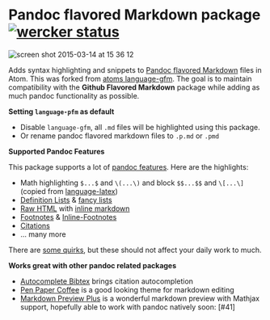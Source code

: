 # Pandoc flavored Markdown package [![wercker status](https://app.wercker.com/status/e2bfecae6e8a971093516b3b3ddd4721/s/master "wercker status")](https://app.wercker.com/project/bykey/e2bfecae6e8a971093516b3b3ddd4721)
![screen shot 2015-03-14 at 15 36 12](https://cloud.githubusercontent.com/assets/2906107/6652065/f9d4048a-ca60-11e4-8c3f-c490c68b6559.png)

Adds syntax highlighting and snippets to [Pandoc flavored Markdown](http://johnmacfarlane.net/pandoc/README.html)
files in Atom. This was forked from [atoms language-gfm](https://github.com/atom/language-gfm). The goal is to maintain compatibility with the **Github Flavored Markdown** package while adding as much pandoc functionality as possible.

**Setting `language-pfm` as default**

* Disable `language-gfm`, all `.md` files will be highlighted using this package.
* Or rename pandoc flavored markdown files to `.p.md` or `.pmd`

**Supported Pandoc Features**

This package supports a lot of [pandoc features](https://github.com/leipert/language-pfm/blob/dist/docs/supported-features.md). Here are the highlights:

* Math highlighting `$...$` and `\(...\)` and block `$$...$$` and `\[...\]` (copied from [language-latex](https://atom.io/packages/language-latex))
* [Definition Lists] & [fancy lists]
* [Raw HTML] with [inline markdown]
* [Footnotes] & [Inline-Footnotes]
* [Citations]
* ... many more

There are [some quirks](https://github.com/leipert/language-pfm/blob/dist/docs/known-issues.md), but these should not affect your daily work to much.

[fancy lists]: http://johnmacfarlane.net/pandoc/README.html#extension-fancy_lists
[Citations]: http://johnmacfarlane.net/pandoc/README.html#extension-citations
[Footnotes]: http://johnmacfarlane.net/pandoc/README.html#extension-footnotes
[Inline-Footnotes]: http://johnmacfarlane.net/pandoc/README.html#extension-inline_notes
[Definition Lists]: http://johnmacfarlane.net/pandoc/README.html#extension-definition_lists
[Raw HTML]: http://johnmacfarlane.net/pandoc/README.html#extension-raw_html
[inline markdown]: http://johnmacfarlane.net/pandoc/README.html#extension-markdown_in_html_blocks

**Works great with other pandoc related packages**

* [Autocomplete Bibtex] brings citation autocompletion
* [Pen Paper Coffee] is a good looking theme for markdown editing
* [Markdown Preview Plus] is a wonderful markdown preview with Mathjax support, hopefully able to work with pandoc natively soon: [#41]

[Autocomplete Bibtex]: https://atom.io/packages/autocomplete-bibtex

[Pen Paper Coffee]: https://atom.io/packages/pen-paper-coffee-syntax

[Markdown Preview Plus]: https://atom.io/packages/markdown-preview-plus

[#27]: https://github.com/Galadirith/markdown-preview-plus/pull/41
